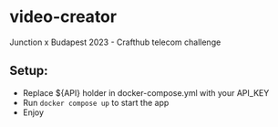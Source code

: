 # video-creator
Junction x Budapest 2023 - Crafthub telecom challenge

## Setup:

- Replace ${API} holder in docker-compose.yml with your API_KEY
- Run `docker compose up` to start the app
- Enjoy

